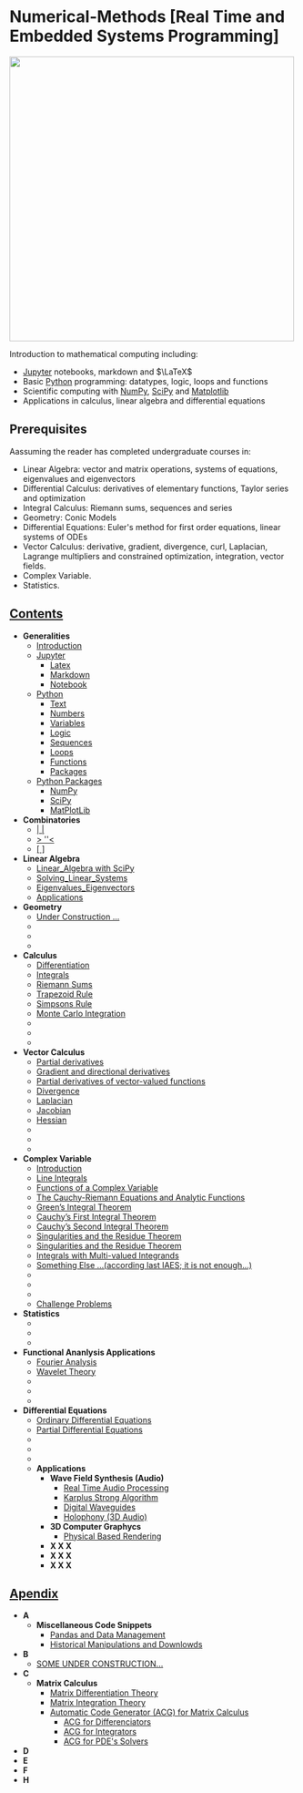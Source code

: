# Numerical-Methods [Real Time and Embedded Systems Programming]





<img src="tangle_cube.jpg" width="500px" height="auto"> 





<p> Introduction to mathematical computing including:</p>
<ul>
<li><a href="https://jupyter.org">Jupyter</a> notebooks, markdown and $\LaTeX$</li>
<li>Basic <a href="https://python.org">Python</a> programming: datatypes, logic, loops and functions</li>
<li>Scientific computing with <a href="http://www.numpy.org">NumPy</a>, <a href="https://scipy.org">SciPy</a> and <a href="https://matplotlib.org">Matplotlib</a></li>
<li>Applications in calculus, linear algebra and differential equations</li>
</ul>



<h2 id="prerequisites">Prerequisites</h2>
<p>Aassuming the reader has completed undergraduate courses in:</p>

<ul>
<li>Linear Algebra: vector and matrix operations, systems of equations, eigenvalues and eigenvectors</li>
<li>Differential Calculus: derivatives of elementary functions, Taylor series and optimization</li>
<li>Integral Calculus: Riemann sums, sequences and series</li>
<li>Geometry: Conic Models</li>
<li>Differential Equations: Euler's method for first order equations, linear systems of ODEs</li>
<li>Vector Calculus: derivative, gradient, divergence, curl, Laplacian, Lagrange multipliers and constrained optimization, integration, vector fields.  
<li>Complex Variable.</li>
<li>Statistics.</li>
</ul>



## [Contents](https://)
- __Generalities__
  - [Introduction](https://github.com/Xiuhcoatl-013/Numerical-Methods/blob/master/introduction/introduction.ipynb)
  - [Jupyter](https://github.com/Xiuhcoatl-013/Numerical-Methods/blob/master/jupyter)
    - [Latex](https://github.com/Xiuhcoatl-013/Numerical-Methods/blob/master/jupyter/latex.ipynb)
    - [Markdown](https://github.com/Xiuhcoatl-013/Numerical-Methods/blob/master/jupyter/markdown.ipynb)
    - [Notebook](https://github.com/Xiuhcoatl-013/Numerical-Methods/blob/master/jupyter/notebook.ipynb)
  - [Python](https://github.com/Xiuhcoatl-013/Numerical-Methods/blob/master/python)
    - [Text](https://github.com/Xiuhcoatl-013/Numerical-Methods/blob/master/python/text.ipynb)
    - [Numbers](https://github.com/Xiuhcoatl-013/Numerical-Methods/blob/master/python/numbers.ipynb)
    - [Variables](https://github.com/Xiuhcoatl-013/Numerical-Methods/blob/master/python/variables.ipynb)
    - [Logic](https://github.com/Xiuhcoatl-013/Numerical-Methods/blob/master/python/logic.ipynb)
    - [Sequences](https://github.com/Xiuhcoatl-013/Numerical-Methods/blob/master/python/sequences.ipynb)
    - [Loops](https://github.com/Xiuhcoatl-013/Numerical-Methods/blob/master/python/loops.ipynb)
    - [Functions](https://github.com/Xiuhcoatl-013/Numerical-Methods/blob/master/python/functions.ipynb)
    - [Packages](https://github.com/Xiuhcoatl-013/Numerical-Methods/blob/master/python/packages.ipynb)  
  - [Python Packages](https://github.com/Xiuhcoatl-013/Numerical-Methods/blob/master/python_packages)
    - [NumPy](https://github.com/Xiuhcoatl-013/Numerical-Methods/blob/master/python_packages/numpy.ipynb)
    - [SciPy](https://github.com/Xiuhcoatl-013/Numerical-Methods/blob/master/python_packages/scipy.ipynb)
    - [MatPlotLib](https://github.com/Xiuhcoatl-013/Numerical-Methods/blob/master/python_packages/matplotlib.ipynb)
- __Combinatories__
  - [  | | ](https://github.com/Xiuhcoatl-013/Numerical-Methods)
  - [ > ''<](https://github.com/Xiuhcoatl-013/Numerical-Methods)
  - [[     ]](https://github.com/Xiuhcoatl-013/Numerical-Methods)
- __Linear Algebra__
  - [Linear_Algebra with SciPy](https://github.com/Xiuhcoatl-013/Numerical-Methods/blob/master/linear_algebra/linear_algebra_scipy.ipynb)
  - [Solving_Linear_Systems](https://github.com/Xiuhcoatl-013/Numerical-Methods/blob/master/linear_algebra/solving_linear_systems.ipynb)
  - [Eigenvalues_Eigenvectors](https://github.com/Xiuhcoatl-013/Numerical-Methods/blob/master/linear_algebra/eigenvalues_eigenvectors.ipynb)
  - [Applications](https://github.com/Xiuhcoatl-013/Numerical-Methods/blob/master/linear_algebra/applications.ipynb)
- __Geometry__
  - [Under Construction ...](https://github.com/Xiuhcoatl-013/Numerical-Methods)
  - [](https://github.com/Xiuhcoatl-013/Numerical-Methods)
  - [](https://github.com/Xiuhcoatl-013/Numerical-Methods)
  - [](https://github.com/Xiuhcoatl-013/Numerical-Methods)
- __Calculus__
  - [Differentiation](https://github.com/Xiuhcoatl-013/Numerical-Methods/blob/master/differentiation/differentiation.ipynb)
  - [Integrals](https://github.com/Xiuhcoatl-013/Numerical-Methods/blob/master/integration/integrals.ipynb)
  - [Riemann Sums](https://github.com/Xiuhcoatl-013/Numerical-Methods/blob/master/integration/riemann-sums.ipynb)
  - [Trapezoid Rule](https://github.com/Xiuhcoatl-013/Numerical-Methods/blob/master/integration/trapezoid-rule.ipynb)
  - [Simpsons Rule](https://github.com/Xiuhcoatl-013/Numerical-Methods/blob/master/integration/simpsons-rule.ipynb)  
  - [Monte Carlo Integration](https://github.com/Xiuhcoatl-013/Numerical-Methods/blob/master/integration/XXX.ipynb)
  - [](https://github.com/Xiuhcoatl-013/Numerical-Methods)
  - [](https://github.com/Xiuhcoatl-013/Numerical-Methods)
  - [](https://github.com/Xiuhcoatl-013/Numerical-Methods)
- __Vector Calculus__
  - [Partial derivatives](https://github.com/Xiuhcoatl-013/Numerical-Methods)
  - [Gradient and directional derivatives](https://github.com/Xiuhcoatl-013/Numerical-Methods)
  - [Partial derivatives of vector-valued functions](https://github.com/Xiuhcoatl-013/Numerical-Methods)
  - [Divergence](https://github.com/Xiuhcoatl-013/Numerical-Methods)
  - [Laplacian](https://github.com/Xiuhcoatl-013/Numerical-Methods)
  - [Jacobian](https://github.com/Xiuhcoatl-013/Numerical-Methods)
  - [Hessian](https://github.com/Xiuhcoatl-013/Numerical-Methods)
  - [](https://github.com/Xiuhcoatl-013/Numerical-Methods)
  - [](https://github.com/Xiuhcoatl-013/Numerical-Methods)
  - [](https://github.com/Xiuhcoatl-013/Numerical-Methods)
- __Complex Variable__
  - [Introduction](https://github.com/Xiuhcoatl-013/Numerical-Methods)
  - [Line Integrals](https://github.com/Xiuhcoatl-013/Numerical-Methods)
  - [Functions of a Complex Variable](https://github.com/Xiuhcoatl-013/Numerical-Methods)
  - [The Cauchy-Riemann Equations and Analytic Functions](https://github.com/Xiuhcoatl-013/Numerical-Methods)
  - [Green’s Integral Theorem](https://github.com/Xiuhcoatl-013/Numerical-Methods)
  - [Cauchy’s First Integral Theorem](https://github.com/Xiuhcoatl-013/Numerical-Methods)
  - [Cauchy’s Second Integral Theorem](https://github.com/Xiuhcoatl-013/Numerical-Methods)
  - [Singularities and the Residue Theorem](https://github.com/Xiuhcoatl-013/Numerical-Methods)
  - [Singularities and the Residue Theorem](https://github.com/Xiuhcoatl-013/Numerical-Methods)
  - [Integrals with Multi-valued Integrands](https://github.com/Xiuhcoatl-013/Numerical-Methods)
  - [Something Else ...(according last IAES; it is not enough...)](https://github.com/Xiuhcoatl-013/Numerical-Methods)
  - [](https://github.com/Xiuhcoatl-013/Numerical-Methods)
  - [](https://github.com/Xiuhcoatl-013/Numerical-Methods)
  - [](https://github.com/Xiuhcoatl-013/Numerical-Methods)
  - [Challenge Problems](https://github.com/Xiuhcoatl-013/Numerical-Methods)
- __Statistics__
  - [](https://github.com/Xiuhcoatl-013/Numerical-Methods)
  - [](https://github.com/Xiuhcoatl-013/Numerical-Methods)
  - [](https://github.com/Xiuhcoatl-013/Numerical-Methods)
- __Functional Ananlysis Applications__
  - [Fourier Analysis](https://github.com/Xiuhcoatl-013/Numerical-Methods)
  - [Wavelet Theory](https://github.com/Xiuhcoatl-013/Numerical-Methods)
  - [](https://github.com/Xiuhcoatl-013/Numerical-Methods)
  - [](https://github.com/Xiuhcoatl-013/Numerical-Methods)
  - [](https://github.com/Xiuhcoatl-013/Numerical-Methods)
- __Differential Equations__
  - [Ordinary Differential Equations](https://github.com/Xiuhcoatl-013/Numerical-Methods)
  - [Partial Differential Equations](https://github.com/Xiuhcoatl-013/Numerical-Methods)
  - [](https://github.com/Xiuhcoatl-013/Numerical-Methods)
  - [](https://github.com/Xiuhcoatl-013/Numerical-Methods)
  - [](https://github.com/Xiuhcoatl-013/Numerical-Methods)
  - __Applications__
    - __Wave Field Synthesis (Audio)__
      - [Real Time Audio Processing](https://github.com/Xiuhcoatl-013/Numerical-Methods)
      - [Karplus Strong Algorithm](https://github.com/Xiuhcoatl-013/Numerical-Methods/blob/master/karplus_strong_algorithm/karplus_strong_algorithm.ipynb)
      - [Digital Waveguides](https://github.com/Xiuhcoatl-013/Numerical-Methods/blob/master/digital_waveguide/digital_waveguides.ipynb)      
      - [Holophony (3D Audio)](https://github.com/Xiuhcoatl-013/Numerical-Methods/blob/master/digital_waveguides/digital_waveguides.ipynb)
    - __3D Computer Graphycs__  
      - [Physical Based Rendering](https://github.com/Xiuhcoatl-013/Numerical-Methods)
    - __X X X__
    - __X X X__
    - __X X X__



## [Apendix](https://github.com/Xiuhcoatl-013/Numerical-Methods/blob/master/trigonometrical_integrals_sequence/trigonometrical_integrals_sequence.ipynb)
  - __A__
    - __Miscellaneous Code Snippets__
      - [Pandas and Data Management](https://github.com/Xiuhcoatl-013/Numerical-Methods/blob/master/miscellaneous_code_snippets/manejo_datos_pandas.ipynb)  
      - [Historical Manipulations and Downlowds](https://github.com/Xiuhcoatl-013/Numerical-Methods/blob/master/miscellaneous_code_snippets/descarga_manipulacion_historicos.ipynb)
  - __B__
    - [SOME UNDER CONSTRUCTION...](https://github.com/Xiuhcoatl-013/Numerical-Methods)
  - __C__
    - __Matrix Calculus__
      - [Matrix Differentiation Theory](https://github.com/Xiuhcoatl-013/Numerical-Methods)
      - [Matrix Integration Theory](https://github.com/Xiuhcoatl-013/Numerical-Methods)
      - [Automatic Code Generator (ACG) for Matrix Calculus](https://github.com/Xiuhcoatl-013/Numerical-Methods)
        - [ACG for Differenciators](https://github.com/Xiuhcoatl-013/Numerical-Methods)
        - [ACG for Integrators](https://github.com/Xiuhcoatl-013/Numerical-Methods)
        - [ACG for PDE's Solvers](https://github.com/Xiuhcoatl-013/Numerical-Methods)
  - __D__
  - __E__
  - __F__
  - __H__
      

